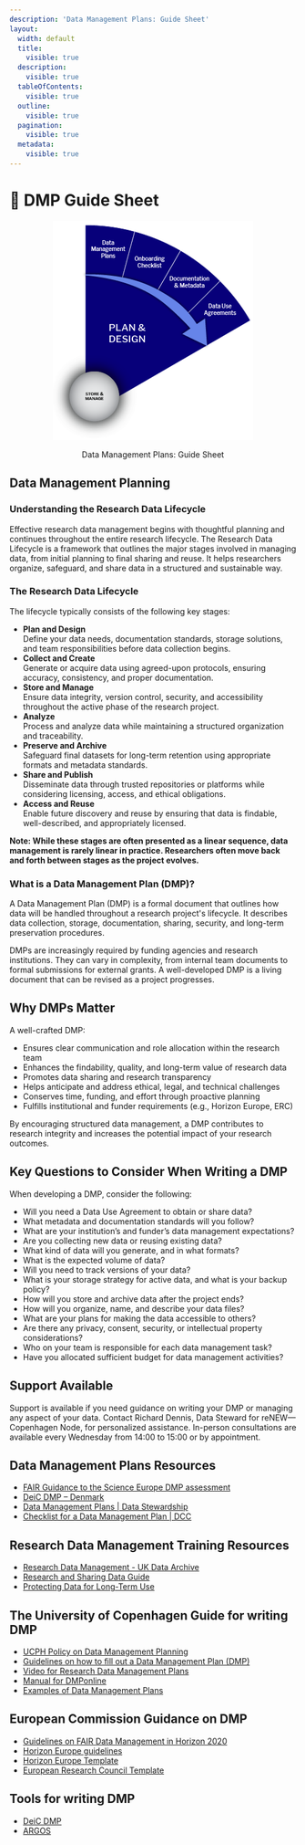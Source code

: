 ```yaml
---
description: 'Data Management Plans: Guide Sheet'
layout:
  width: default
  title:
    visible: true
  description:
    visible: true
  tableOfContents:
    visible: true
  outline:
    visible: true
  pagination:
    visible: true
  metadata:
    visible: true
---
```


# 🔴 DMP Guide Sheet

<div align="center" data-full-width="true"><figure><img src="../../.gitbook/assets/1.png" alt=""><figcaption><p>Data Management Plans: Guide Sheet</p></figcaption></figure></div>

## Data Management Planning

### **Understanding the Research Data Lifecycle**

Effective research data management begins with thoughtful planning and continues throughout the entire research lifecycle. The Research Data Lifecycle is a framework that outlines the major stages involved in managing data, from initial planning to final sharing and reuse. It helps researchers organize, safeguard, and share data in a structured and sustainable way.

### The Research Data Lifecycle

The lifecycle typically consists of the following key stages:

* **Plan and Design**\
  Define your data needs, documentation standards, storage solutions, and team responsibilities before data collection begins.
* **Collect and Create**\
  Generate or acquire data using agreed-upon protocols, ensuring accuracy, consistency, and proper documentation.
* **Store and Manage**\
  Ensure data integrity, version control, security, and accessibility throughout the active phase of the research project.
* **Analyze**\
  Process and analyze data while maintaining a structured organization and traceability.
* **Preserve and Archive**\
  Safeguard final datasets for long-term retention using appropriate formats and metadata standards.
* **Share and Publish**\
  Disseminate data through trusted repositories or platforms while considering licensing, access, and ethical obligations.
* **Access and Reuse**\
  Enable future discovery and reuse by ensuring that data is findable, well-described, and appropriately licensed.

**Note: While these stages are often presented as a linear sequence, data management is rarely linear in practice. Researchers often move back and forth between stages as the project evolves.**

### What is a Data Management Plan (DMP)?

A Data Management Plan (DMP) is a formal document that outlines how data will be handled throughout a research project's lifecycle. It describes data collection, storage, documentation, sharing, security, and long-term preservation procedures.

DMPs are increasingly required by funding agencies and research institutions. They can vary in complexity, from internal team documents to formal submissions for external grants. A well-developed DMP is a living document that can be revised as a project progresses.

## Why DMPs Matter

A well-crafted DMP:

* Ensures clear communication and role allocation within the research team
* Enhances the findability, quality, and long-term value of research data
* Promotes data sharing and research transparency
* Helps anticipate and address ethical, legal, and technical challenges
* Conserves time, funding, and effort through proactive planning
* Fulfills institutional and funder requirements (e.g., Horizon Europe, ERC)

By encouraging structured data management, a DMP contributes to research integrity and increases the potential impact of your research outcomes.

## Key Questions to Consider When Writing a DMP

When developing a DMP, consider the following:

* Will you need a Data Use Agreement to obtain or share data?
* What metadata and documentation standards will you follow?
* What are your institution’s and funder’s data management expectations?
* Are you collecting new data or reusing existing data?
* What kind of data will you generate, and in what formats?
* What is the expected volume of data?
* Will you need to track versions of your data?
* What is your storage strategy for active data, and what is your backup policy?
* How will you store and archive data after the project ends?
* How will you organize, name, and describe your data files?
* What are your plans for making the data accessible to others?
* Are there any privacy, consent, security, or intellectual property considerations?
* Who on your team is responsible for each data management task?
* Have you allocated sufficient budget for data management activities?

## Support Available

Support is available if you need guidance on writing your DMP or managing any aspect of your data. Contact Richard Dennis, Data Steward for reNEW—Copenhagen Node, for personalized assistance. In-person consultations are available every Wednesday from 14:00 to 15:00 or by appointment.

## **Data Management Plans Resources**

* [FAIR Guidance to the Science Europe DMP assessment](https://bit.ly/3HbRMz7)
* [DeiC DMP – Denmark](https://bit.ly/3NZTia4)
* [Data Management Plans | Data Stewardship](https://bit.ly/3b56r3a)
* [Checklist for a Data Management Plan | DCC](https://bit.ly/3NYUkmM)

## **Research Data Management Training Resources**

* [Research Data Management - UK Data Archive](https://bit.ly/3xVW3Un)
* [Research and Sharing Data Guide](https://bit.ly/3O1Il7W)
* [Protecting Data for Long-Term Use](https://bit.ly/3QoE6Vs)

## **The University of Copenhagen Guide for writing DMP**

* [UCPH Policy on Data Management Planning](https://kunet.ku.dk/work-areas/research/data/Documents/UCPHPolicyforResearchDataManagement2022-EN.pdf)
* [Guidelines on how to fill out a Data Management Plan (DMP)](https://kunet.ku.dk/work-areas/research/data/data-management-plans/Pages/default.aspx)
* [Video for Research Data Management Plans](https://kunet.ku.dk/work-areas/research/data/data-management-plans/Pages/default.aspx)
* [Manual for DMPonline](https://kunet.ku.dk/work-areas/research/data/data-management-plans/Documents/DMPonline%20-%20UCPH%20manual.pdf)
* [Examples of Data Management Plans](https://kunet.ku.dk/work-areas/research/data/data-management-plans/Documents/DMPonline%20-%20UCPH%20manual.pdf)

## **European Commission Guidance on DMP**

* [Guidelines on FAIR Data Management in Horizon 2020](https://ec.europa.eu/research/participants/data/ref/h2020/grants_manual/hi/oa_pilot/h2020-hi-oa-data-mgt_en.pdf)
* [Horizon Europe guidelines](https://kunet.ku.dk/work-areas/research/data/data-management-plans/Documents/Guidelines%20for%20Horizon%20Europe's%20data%20management%20plan%20template.pdf)
* [Horizon Europe Template](https://kunet.ku.dk/work-areas/research/data/data-management-plans/Documents/Horizon%20Europe%20DMP%20template.docx)
* [European Research Council Template](https://kunet.ku.dk/work-areas/research/data/data-management-plans/Documents/ERC-Data-Management-Plan.docx)

## **Tools for writing DMP**

* [DeiC DMP](https://dmp.deic.dk/)
* [ARGOS](https://argos.openaire.eu/home)

